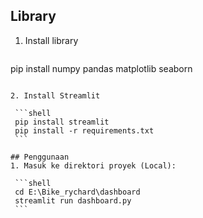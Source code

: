 ## Library

1. Install library

   ```shell
  pip install numpy pandas matplotlib seaborn

   ```

2. Install Streamlit 

    ```shell
    pip install streamlit
    pip install -r requirements.txt
    ```

## Penggunaan
1. Masuk ke direktori proyek (Local):

    ```shell
    cd E:\Bike_rychard\dashboard
    streamlit run dashboard.py
    ```
